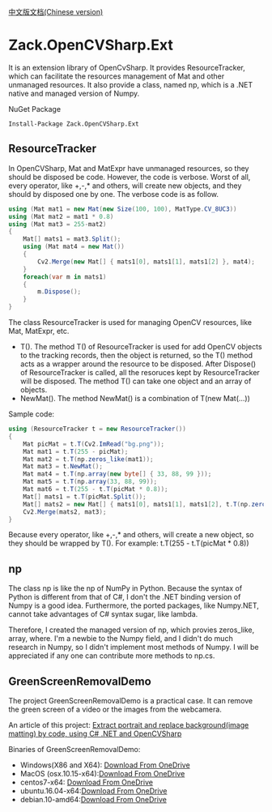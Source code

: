[中文版文档(Chinese version)](https://github.com/yangzhongke/Zack.OpenCVSharp.Ext/blob/main/README_CN.md)

# Zack.OpenCVSharp.Ext
It is an extension library of OpenCvSharp. It provides ResourceTracker, which can facilitate the resources management of Mat and other unmanaged resources. It also provide a class, named np, which is a .NET native and  managed version of Numpy.

NuGet Package

```
Install-Package Zack.OpenCVSharp.Ext
```
## ResourceTracker
In OpenCVSharp, Mat and MatExpr have unmanaged resources, so they should be disposed be code. However, the code is verbose. Worst of all, every operator, like +,-,* and others, will create new objects, and they should by disposed one by one. The verbose code is as follow.
```csharp
using (Mat mat1 = new Mat(new Size(100, 100), MatType.CV_8UC3))
using (Mat mat2 = mat1 * 0.8)
using (Mat mat3 = 255-mat2)
{
	Mat[] mats1 = mat3.Split();
	using (Mat mat4 = new Mat())
	{
		Cv2.Merge(new Mat[] { mats1[0], mats1[1], mats1[2] }, mat4);
	}
	foreach(var m in mats1)
	{
		m.Dispose();
	}
}
```

The class ResourceTracker is used for managing OpenCV resources, like Mat, MatExpr, etc.
* T(). The method T() of ResourceTracker is used for add OpenCV objects to the tracking records, then the object is  returned, so the T() method acts as a wrapper around the resource to be disposed. After Dispose() of ResourceTracker is called, all the resoruces kept by ResourceTracker will be disposed. The method T() can take one object and an array of objects.
* NewMat(). The method NewMat() is a combination of T(new Mat(...)) 

Sample code:

```csharp
using (ResourceTracker t = new ResourceTracker())
{
	Mat picMat = t.T(Cv2.ImRead("bg.png"));
	Mat mat1 = t.T(255 - picMat);
	Mat mat2 = t.T(np.zeros_like(mat1));
	Mat mat3 = t.NewMat();
	Mat mat4 = t.T(np.array(new byte[] { 33, 88, 99 }));
	Mat mat5 = t.T(np.array(33, 88, 99));
	Mat mat6 = t.T(255 - t.T(picMat * 0.8));
	Mat[] mats1 = t.T(picMat.Split());
	Mat[] mats2 = new Mat[] { mats1[0], mats1[1], mats1[2], t.T(np.zeros_like(picMat)) };
	Cv2.Merge(mats2, mat3);
}
```

Because every operator, like +,-,* and others, will create a new object, so they should be wrapped by T(). For example: t.T(255 - t.T(picMat * 0.8))

## np
The class np is like the np of NumPy in Python.
Because the syntax of Python is different from that of C#, I don't the .NET binding version of Numpy is a good idea. Furthermore, the ported packages, like Numpy.NET, cannot take advantages of C# syntax sugar, like lambda.

Therefore, I created the managed version of np, which provies zeros_like, array, where. I'm a newbie to the Numpy field, and I didn't do much research in Numpy, so I didn't implement most methods of Numpy. I will be appreciated if any one can contribute more methods to np.cs.

## GreenScreenRemovalDemo
The project GreenScreenRemovalDemo is a practical case. It can remove the green screen of a video or the images from the webcamera.

An article of this project: [Extract portrait and replace background(image matting) by code, using C# .NET and OpenCVSharp](https://www.reddit.com/r/csharp/comments/ker9fx/extract_portrait_and_replace_backgroundimage/)

Binaries of GreenScreenRemovalDemo:
* Windows(X86 and X64): [Download From OneDrive](https://1drv.ms/u/s!ArtUX5uRoj_cmWWM1xf0CfVMx4FI?e=YupHDl)
* MacOS (osx.10.15-x64):[Download From OneDrive](https://1drv.ms/u/s!ArtUX5uRoj_cmWIlLKUw77KVx0r7?e=zfdafg)
* centos7-x64: [Download From OneDrive](https://1drv.ms/u/s!ArtUX5uRoj_cmWMwztai5lT-ag8n?e=rTiejq)
* ubuntu.16.04-x64:[Download From OneDrive](https://1drv.ms/u/s!ArtUX5uRoj_cmWbBCY5TRpcwjb_y?e=xWBBkx)
* debian.10-amd64:[Download From OneDrive](https://1drv.ms/u/s!ArtUX5uRoj_cmWQcrpCEMT3cNjBz?e=0fg5XV)